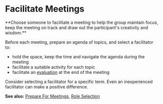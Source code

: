 # Facilitate Meetings

<summary>
**Choose someone to facilitate a meeting to help the group maintain focus, keep the meeting on track and draw out the participant's creativity and wisdom.**
</summary>

Before each meeting, prepare an agenda of topics, and select a facilitator to:

-   hold the space, keep the time and navigate the agenda during the meeting
-   facilitate a suitable activity for each topic
-   facilitate an [evaluation](section:evaluate-meetings) at the end of the meeting

Consider selecting a facilitator for a specific term. Even an inexperienced facilitator can make a positive difference.

**See also:** [Prepare For Meetings](section:prepare-for-meetings), [Role Selection](section:role-selection)
